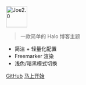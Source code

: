 <img src="https://cdn.jsdelivr.net/gh/qinhua/halo-theme-joe2.0@master/source/img/logo.png" style="width:6vw;min-width:90px;" alt="Joe2.0">

<!-- # **Joe2.0** -->

> 一款简单的 Halo 博客主题

- 简洁 + 轻量化配置
- Freemarker 渲染
- 浅色/暗黑模式切换

[GitHub](https://github.com/qinhua/halo-theme-joe2.0)
[马上开始](#readme)
